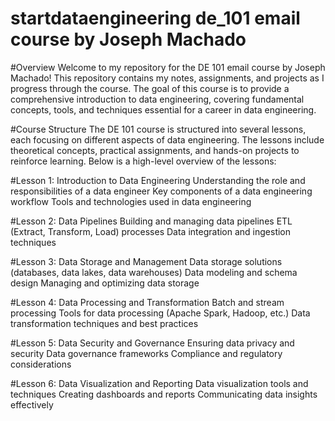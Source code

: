 # startdataengineering de_101 email course by Joseph Machado
#Overview
Welcome to my repository for the DE 101 email course by Joseph Machado! This repository contains my notes, assignments, and projects as I progress through the course. The goal of this course is to provide a comprehensive introduction to data engineering, covering fundamental concepts, tools, and techniques essential for a career in data engineering.

#Course Structure
The DE 101 course is structured into several lessons, each focusing on different aspects of data engineering. The lessons include theoretical concepts, practical assignments, and hands-on projects to reinforce learning. Below is a high-level overview of the lessons:

#Lesson 1: Introduction to Data Engineering
Understanding the role and responsibilities of a data engineer
Key components of a data engineering workflow
Tools and technologies used in data engineering

#Lesson 2: Data Pipelines
Building and managing data pipelines
ETL (Extract, Transform, Load) processes
Data integration and ingestion techniques

#Lesson 3: Data Storage and Management
Data storage solutions (databases, data lakes, data warehouses)
Data modeling and schema design
Managing and optimizing data storage

#Lesson 4: Data Processing and Transformation
Batch and stream processing
Tools for data processing (Apache Spark, Hadoop, etc.)
Data transformation techniques and best practices

#Lesson 5: Data Security and Governance
Ensuring data privacy and security
Data governance frameworks
Compliance and regulatory considerations

#Lesson 6: Data Visualization and Reporting
Data visualization tools and techniques
Creating dashboards and reports
Communicating data insights effectively
